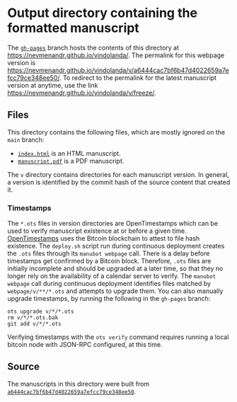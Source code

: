 # Output directory containing the formatted manuscript

The [`gh-pages`](https://github.com/nevmenandr/vindolanda/tree/gh-pages) branch hosts the contents of this directory at <https://nevmenandr.github.io/vindolanda/>.
The permalink for this webpage version is <https://nevmenandr.github.io/vindolanda/v/a6444cac7bf6b47d4022659a7efcc79ce348ee50/>.
To redirect to the permalink for the latest manuscript version at anytime, use the link <https://nevmenandr.github.io/vindolanda/v/freeze/>.

## Files

This directory contains the following files, which are mostly ignored on the `main` branch:

+ [`index.html`](index.html) is an HTML manuscript.
+ [`manuscript.pdf`](manuscript.pdf) is a PDF manuscript.

The `v` directory contains directories for each manuscript version.
In general, a version is identified by the commit hash of the source content that created it.

### Timestamps

The `*.ots` files in version directories are OpenTimestamps which can be used to verify manuscript existence at or before a given time.
[OpenTimestamps](https://opentimestamps.org/) uses the Bitcoin blockchain to attest to file hash existence.
The `deploy.sh` script run during continuous deployment creates the `.ots` files through its `manubot webpage` call.
There is a delay before timestamps get confirmed by a Bitcoin block.
Therefore, `.ots` files are initially incomplete and should be upgraded at a later time, so that they no longer rely on the availability of a calendar server to verify.
The `manubot webpage` call during continuous deployment identifies files matched by `webpage/v/**/*.ots` and attempts to upgrade them.
You can also manually upgrade timestamps, by running the following in the `gh-pages` branch:

```shell
ots upgrade v/*/*.ots
rm v/*/*.ots.bak
git add v/*/*.ots
```

Verifying timestamps with the `ots verify` command requires running a local bitcoin node with JSON-RPC configured, at this time.

## Source

The manuscripts in this directory were built from
[`a6444cac7bf6b47d4022659a7efcc79ce348ee50`](https://github.com/nevmenandr/vindolanda/commit/a6444cac7bf6b47d4022659a7efcc79ce348ee50).
